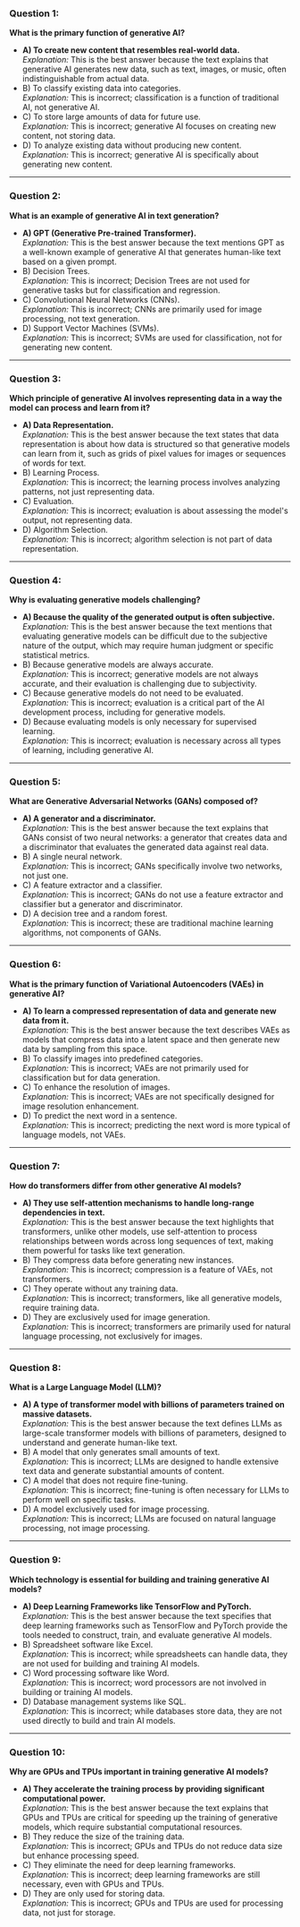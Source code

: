 ### Question 1:
**What is the primary function of generative AI?**
- **A) To create new content that resembles real-world data.**  
  *Explanation:* This is the best answer because the text explains that generative AI generates new data, such as text, images, or music, often indistinguishable from actual data.
- B) To classify existing data into categories.  
  *Explanation:* This is incorrect; classification is a function of traditional AI, not generative AI.
- C) To store large amounts of data for future use.  
  *Explanation:* This is incorrect; generative AI focuses on creating new content, not storing data.
- D) To analyze existing data without producing new content.  
  *Explanation:* This is incorrect; generative AI is specifically about generating new content.

---

### Question 2:
**What is an example of generative AI in text generation?**
- **A) GPT (Generative Pre-trained Transformer).**  
  *Explanation:* This is the best answer because the text mentions GPT as a well-known example of generative AI that generates human-like text based on a given prompt.
- B) Decision Trees.  
  *Explanation:* This is incorrect; Decision Trees are not used for generative tasks but for classification and regression.
- C) Convolutional Neural Networks (CNNs).  
  *Explanation:* This is incorrect; CNNs are primarily used for image processing, not text generation.
- D) Support Vector Machines (SVMs).  
  *Explanation:* This is incorrect; SVMs are used for classification, not for generating new content.

---

### Question 3:
**Which principle of generative AI involves representing data in a way the model can process and learn from it?**
- **A) Data Representation.**  
  *Explanation:* This is the best answer because the text states that data representation is about how data is structured so that generative models can learn from it, such as grids of pixel values for images or sequences of words for text.
- B) Learning Process.  
  *Explanation:* This is incorrect; the learning process involves analyzing patterns, not just representing data.
- C) Evaluation.  
  *Explanation:* This is incorrect; evaluation is about assessing the model's output, not representing data.
- D) Algorithm Selection.  
  *Explanation:* This is incorrect; algorithm selection is not part of data representation.

---

### Question 4:
**Why is evaluating generative models challenging?**
- **A) Because the quality of the generated output is often subjective.**  
  *Explanation:* This is the best answer because the text mentions that evaluating generative models can be difficult due to the subjective nature of the output, which may require human judgment or specific statistical metrics.
- B) Because generative models are always accurate.  
  *Explanation:* This is incorrect; generative models are not always accurate, and their evaluation is challenging due to subjectivity.
- C) Because generative models do not need to be evaluated.  
  *Explanation:* This is incorrect; evaluation is a critical part of the AI development process, including for generative models.
- D) Because evaluating models is only necessary for supervised learning.  
  *Explanation:* This is incorrect; evaluation is necessary across all types of learning, including generative AI.

---

### Question 5:
**What are Generative Adversarial Networks (GANs) composed of?**
- **A) A generator and a discriminator.**  
  *Explanation:* This is the best answer because the text explains that GANs consist of two neural networks: a generator that creates data and a discriminator that evaluates the generated data against real data.
- B) A single neural network.  
  *Explanation:* This is incorrect; GANs specifically involve two networks, not just one.
- C) A feature extractor and a classifier.  
  *Explanation:* This is incorrect; GANs do not use a feature extractor and classifier but a generator and discriminator.
- D) A decision tree and a random forest.  
  *Explanation:* This is incorrect; these are traditional machine learning algorithms, not components of GANs.

---

### Question 6:
**What is the primary function of Variational Autoencoders (VAEs) in generative AI?**
- **A) To learn a compressed representation of data and generate new data from it.**  
  *Explanation:* This is the best answer because the text describes VAEs as models that compress data into a latent space and then generate new data by sampling from this space.
- B) To classify images into predefined categories.  
  *Explanation:* This is incorrect; VAEs are not primarily used for classification but for data generation.
- C) To enhance the resolution of images.  
  *Explanation:* This is incorrect; VAEs are not specifically designed for image resolution enhancement.
- D) To predict the next word in a sentence.  
  *Explanation:* This is incorrect; predicting the next word is more typical of language models, not VAEs.

---

### Question 7:
**How do transformers differ from other generative AI models?**
- **A) They use self-attention mechanisms to handle long-range dependencies in text.**  
  *Explanation:* This is the best answer because the text highlights that transformers, unlike other models, use self-attention to process relationships between words across long sequences of text, making them powerful for tasks like text generation.
- B) They compress data before generating new instances.  
  *Explanation:* This is incorrect; compression is a feature of VAEs, not transformers.
- C) They operate without any training data.  
  *Explanation:* This is incorrect; transformers, like all generative models, require training data.
- D) They are exclusively used for image generation.  
  *Explanation:* This is incorrect; transformers are primarily used for natural language processing, not exclusively for images.

---

### Question 8:
**What is a Large Language Model (LLM)?**
- **A) A type of transformer model with billions of parameters trained on massive datasets.**  
  *Explanation:* This is the best answer because the text defines LLMs as large-scale transformer models with billions of parameters, designed to understand and generate human-like text.
- B) A model that only generates small amounts of text.  
  *Explanation:* This is incorrect; LLMs are designed to handle extensive text data and generate substantial amounts of content.
- C) A model that does not require fine-tuning.  
  *Explanation:* This is incorrect; fine-tuning is often necessary for LLMs to perform well on specific tasks.
- D) A model exclusively used for image processing.  
  *Explanation:* This is incorrect; LLMs are focused on natural language processing, not image processing.

---

### Question 9:
**Which technology is essential for building and training generative AI models?**
- **A) Deep Learning Frameworks like TensorFlow and PyTorch.**  
  *Explanation:* This is the best answer because the text specifies that deep learning frameworks such as TensorFlow and PyTorch provide the tools needed to construct, train, and evaluate generative AI models.
- B) Spreadsheet software like Excel.  
  *Explanation:* This is incorrect; while spreadsheets can handle data, they are not used for building and training AI models.
- C) Word processing software like Word.  
  *Explanation:* This is incorrect; word processors are not involved in building or training AI models.
- D) Database management systems like SQL.  
  *Explanation:* This is incorrect; while databases store data, they are not used directly to build and train AI models.

---

### Question 10:
**Why are GPUs and TPUs important in training generative AI models?**
- **A) They accelerate the training process by providing significant computational power.**  
  *Explanation:* This is the best answer because the text explains that GPUs and TPUs are critical for speeding up the training of generative models, which require substantial computational resources.
- B) They reduce the size of the training data.  
  *Explanation:* This is incorrect; GPUs and TPUs do not reduce data size but enhance processing speed.
- C) They eliminate the need for deep learning frameworks.  
  *Explanation:* This is incorrect; deep learning frameworks are still necessary, even with GPUs and TPUs.
- D) They are only used for storing data.  
  *Explanation:* This is incorrect; GPUs and TPUs are used for processing data, not just for storage.
